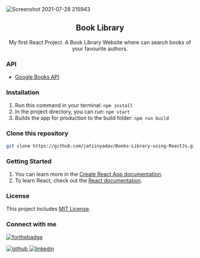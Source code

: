![Screenshot 2021-07-28 215943](https://user-images.githubusercontent.com/73248007/127389284-fa44a452-fc0a-4c11-98f1-aad369d55120.png)


<div align="center">
  <h2 align = "center">Book Library</h2>

  <p align = "center">My first React Project. A Book Library Website where can search books of your favourite authors. </p>
</div>

### API

- [Google Books API](https://developers.google.com/books/docs/v1/using)

### Installation
 1. Run this command in your terminal: ```npm install```
 2. In the project directory, you can run: ``` npm start ```
 3. Builds the app for production to the build folder: ```npm run build```

### Clone this repository
```bash
git clone https://github.com/jatiinyadav/Books-Library-using-ReactJs.git
```

### Getting Started

 1. You can learn more in the [Create React App documentation](https://facebook.github.io/create-react-app/docs/getting-started).
 2. To learn React, check out the [React documentation](https://reactjs.org/).

### License

This project includes [MIT License](/LICENSE).

### Connect with me

[![forthebadge](https://forthebadge.com/images/badges/built-with-love.svg)](https://jatiinyadav.github.io/)

<div align="left">
<a href="https://github.com/jatiinyadav" target="_blank">
<img src=https://img.shields.io/badge/github-%2324292e.svg?&style=for-the-badge&logo=github&logoColor=white alt=github style="margin-bottom: 5px;" />
</a>
<a href="https://www.linkedin.com/in/jatiinyadav/" target="_blank">
<img src=https://img.shields.io/badge/linkedin-%231E77B5.svg?&style=for-the-badge&logo=linkedin&logoColor=white alt=linkedin style="margin-bottom: 5px;" />
</a>
</div>
